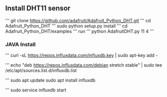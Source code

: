 ## Install DHT11 sensor
'''
git clone https://github.com/adafruit/Adafruit_Python_DHT.git
'''
cd Adafruit_Python_DHT
'''
sudo python setup.py install
'''
cd Adafruit_Python_DHT/examples
'''
run
'''
python AdafruitDHT.py 11 4
'''
### JAVA Install
 


'''
curl -sL https://repos.influxdata.com/influxdb.key | sudo apt-key add -

'''
echo "deb https://repos.influxdata.com/debian stretch stable" | sudo tee /etc/apt/sources.list.d/influxdb.list 

'''
sudo apt update
sudo apt install influxdb

'''
sudo service influxdb start


